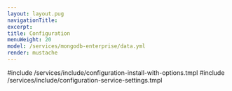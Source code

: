 ```yaml
---
layout: layout.pug
navigationTitle:
excerpt:
title: Configuration
menuWeight: 20
model: /services/mongodb-enterprise/data.yml
render: mustache
---
```


#include /services/include/configuration-install-with-options.tmpl
#include /services/include/configuration-service-settings.tmpl

